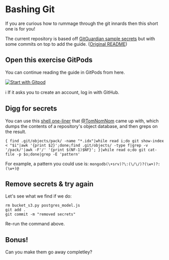 # Bashing Git

If you are curious how to rummage through the git innards then this short one is for you! 

The current repository is based off [GitGuardian sample secrets](https://github.com/GitGuardian/sample_secrets) but with some commits on top to add the guide. ([Original README](ORIGINAL_README.md))

## Open this exercise GitPods
You can continue reading the guide in GitPods from here.

[![Start with Gitpod](https://gitpod.io/button/open-in-gitpod.svg)](https://gitpod.io/#https://github.com/marianabocoi/secrets-git-bash)

ℹ️ If it asks you to create an account, log in with GitHub.

## Digg for secrets
You can use this [shell one-liner](https://twitter.com/TomNomNom/status/1133345832688857095) that [@TomNomNom](https://twitter.com/TomNomNom) came up with, which dumps the contents of a repository's object database, and then greps on the result.

```
{ find .git/objects/pack/ -name "*.idx"|while read i;do git show-index < "$i"|awk '{print $2}';done;find .git/objects/ -type f|grep -v '/pack/'|awk -F'/' '{print $(NF-1)$NF}'; }|while read o;do git cat-file -p $o;done|grep -E 'pattern'
```

For example, a pattern you could use is: `mongodb(\+srv)?\:(\/\/)?(\w+)?:(\w+)@`

## Remove secrets & try again
Let's see what we find if we do:
```
rm bucket_s3.py postgres_model.js 
git add .
git commit -m "removed secrets"
```

Re-run the command above.

## Bonus!
Can you make them go away completley?
